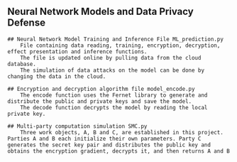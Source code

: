 ## Neural Network Models and Data Privacy Defense
	## Neural Network Model Training and Inference File ML_prediction.py
		File containing data reading, training, encryption, decryption, effect presentation and inference functions.
		The file is updated online by pulling data from the cloud database.
		The simulation of data attacks on the model can be done by changing the data in the cloud.

	## Encryption and decryption algorithm file model_encode.py
		The encode function uses the Fernet library to generate and distribute the public and private keys and save the model.
		The decode function decrypts the model by reading the local private key.

	## Multi-party computation simulation SMC.py
		Three work objects, A, B and C, are established in this project. Parties A and B each initialize their own parameters. Party C generates the secret key pair and distributes the public key and obtains the encryption gradient, decrypts it, and then returns A and B